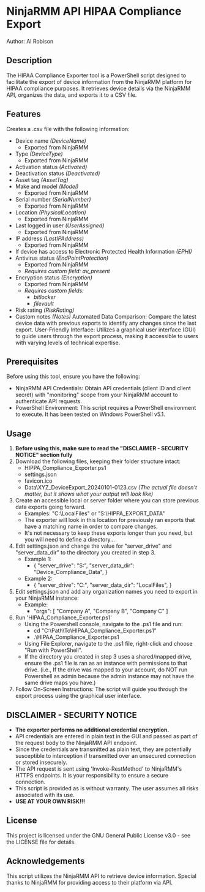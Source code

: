 # NinjaRMM API HIPAA Compliance Export
Author:  Al Robison

## Description
The HIPAA Compliance Exporter tool is a PowerShell script designed to facilitate the export of device information from the NinjaRMM platform for HIPAA compliance purposes. It retrieves device details via the NinjaRMM API, organizes the data, and exports it to a CSV file.

## Features
Creates a .csv file with the following information:
- Device name *(DeviceName)*
    - Exported from NinjaRMM
- Type *(DeviceType)*
    - Exported from NinjaRMM
- Activation status *(Activated)*
- Deactivation status *(Deactivated)*
- Asset tag *(AssetTag)*
- Make and model *(Model)*
    - Exported from NinjaRMM
- Serial number *(SerialNumber)*
    - Exported from NinjaRMM
- Location *(PhysicalLocation)*
    - Exported from NinjaRMM
- Last logged in user *(UserAssigned)*
    - Exported from NinjaRMM
- IP address *(LastIPAddress)*
    - Exported from NinjaRMM
- If device has access to Electronic Protected Health Information *(EPHI)*
- Antivirus status *(EndPointProtection)*
    - Exported from NinjaRMM
    - *Requires custom field: av_present*
- Encryption status *(Encryption)*
    - Exported from NinjaRMM
    - *Requires custom fields:*
        - *bitlocker*
        - *filevault*
- Risk rating *(RiskRating)*
- Custom notes *(Notes)*
Automated Data Comparison: Compare the latest device data with previous exports to identify any changes since the last export.
User-Friendly Interface: Utilizes a graphical user interface (GUI) to guide users through the export process, making it accessible to users with varying levels of technical expertise.

## Prerequisites
Before using this tool, ensure you have the following:
- NinjaRMM API Credentials: Obtain API credentials (client ID and client secret) with "monitoring" scope from your NinjaRMM account to authenticate API requests.
- PowerShell Environment: This script requires a PowerShell environment to execute. It has been tested on Windows PowerShell v5.1.

## Usage
1. **Before using this, make sure to read the "DISCLAIMER - SECURITY NOTICE" section fully**
2. Download the following files, keeping their folder structure intact:
    - HIPPA_Compliance_Exporter.ps1
    - settings.json
    - favicon.ico
    - Data\XYZ_DeviceExport_20240101-0123.csv  *(The actual file doesn't matter, but it shows what your output will look like)*
3. Create an accessible local or server folder where you can store previous data exports going forward.
    - Examples: "C:\LocalFiles" or "S:\HIPPA_EXPORT_DATA"
    - The exporter will look in this location for previously ran exports that have a matching name in order to compare changes.
    - It's not necessary to keep these exports longer than you need, but you will need to define a directory...
4. Edit settings.json and change the value for "server_drive" and "server_data_dir" to the directory you created in step 3.
    - Example 1:
        - {
            "server_drive": "S:",
            "server_data_dir": "Device_Compliance_Data",
        }
    - Example 2:
        - {
            "server_drive": "C:",
            "server_data_dir": "LocalFiles",
        }
5. Edit settings.json and add any organization names you need to export in your NinjaRMM instance:
    - Example:
        - "orgs": [
            "Company A",
            "Company B",
            "Company C"
        ]
6. Run 'HIPAA_Compliance_Exporter.ps1'
    - Using the Powershell console, navigate to the .ps1 file and run:
        - cd "C:\Path\To\HIPAA_Compliance_Exporter.ps1"
        - .\HIPAA_Compliance_Exporter.ps1
    - Using File Explorer, navigate to the .ps1 file, right-click and choose "Run with PowerShell".
    - If the directory you created in step 3 uses a shared/mapped drive, ensure the .ps1 file is ran as an instance with permissions to that drive. (i.e., If the drive was mapped to your account, do NOT run Powershell as admin because the admin instance may not have the same drive maps you have.)
7. Follow On-Screen Instructions: The script will guide you through the export process using the graphical user interface.

## DISCLAIMER - SECURITY NOTICE
- **The exporter performs no additional credential encryption.**
- API credentials are entered in plain text in the GUI and passed as part of the request body to the NinjaRMM API endpoint.
- Since the credentials are transmitted as plain text, they are potentially susceptible to interception if transmitted over an unsecured connection or stored insecurely.
- The API request is sent using 'Invoke-RestMethod' to NinjaRMM's HTTPS endpoints. It is your responsibility to ensure a secure connection.
- This script is provided as is without warranty. The user assumes all risks associated with its use.
- **USE AT YOUR OWN RISK!!!**

## License
This project is licensed under the GNU General Public License v3.0 - see the LICENSE file for details.

## Acknowledgements
This script utilizes the NinjaRMM API to retrieve device information. Special thanks to NinjaRMM for providing access to their platform via API.